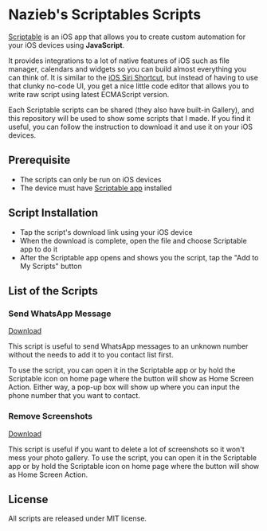 # Nazieb's Scriptables Scripts

[Scriptable](https://scriptable.app/) is an iOS app that allows you to create custom automation for your iOS devices using **JavaScript**.

It provides integrations to a lot of native features of iOS such as file manager, calendars and widgets so you can build almost everything you can think of. It is similar to the [iOS Siri Shortcut](https://apps.apple.com/us/app/shortcuts/id915249334), but instead of having to use that clunky no-code UI, you get a nice little code editor that allows you to write raw script using latest ECMAScript version.

Each Scriptable scripts can be shared (they also have built-in Gallery), and this repository will be used to show some scripts that I made. If you find it useful, you can follow the instruction to download it and use it on your iOS devices.

## Prerequisite

- The scripts can only be run on iOS devices
- The device must have [Scriptable app](https://apps.apple.com/us/app/scriptable/id1405459188) installed

## Script Installation

- Tap the script's download link using your iOS device
- When the download is complete, open the file and choose Scriptable app to do it
- After the Scriptable app opens and shows you the script, tap the "Add to My Scripts" button

## List of the Scripts

### Send WhatsApp Message

[Download](https://nazieb.github.io/scriptables/Send%20WhatsApp.scriptable)

This script is useful to send WhatsApp messages to an unknown number without the needs to add it to you contact list first.

To use the script, you can open it in the Scriptable app or by hold the Scriptable icon on home page where the button will show as Home Screen Action. Either way, a pop-up box will show up where you can input the phone number that you want to contact.

### Remove Screenshots

[Download](https://nazieb.github.io/scriptables/Remove%20Screenshots.scriptable)

This script is useful if you want to delete a lot of screenshots so it won't mess your photo gallery. To use the script, you can open it in the Scriptable app or by hold the Scriptable icon on home page where the button will show as Home Screen Action.

## License

All scripts are released under MIT license.
